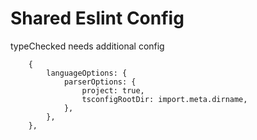 # Shared Eslint Config

typeChecked needs additional config
```
    {
        languageOptions: {
            parserOptions: {
                project: true,
                tsconfigRootDir: import.meta.dirname,
            },
        },
    },
```

